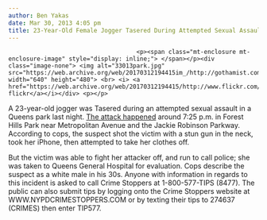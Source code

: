 ```yaml
---
author: Ben Yakas
date: Mar 30, 2013 4:05 pm
title: 23-Year-Old Female Jogger Tasered During Attempted Sexual Assault
---
```


	
										<p><span class="mt-enclosure mt-enclosure-image" style="display: inline;"> </span></p><div class="image-none"> <img alt="33013park.jpg" src="https://web.archive.org/web/20170312194415im_/http://gothamist.com/attachments/byakas/33013park.jpg" width="640" height="480"> <br> <i> <a href="https://web.archive.org/web/20170312194415/http://www.flickr.com/photos/kimmanis/3762848997/">kimmanis&apos; flickr</a></i></div> <p></p>

<p>A 23-year-old jogger was Tasered during an attempted sexual assault in a Queens park last night. <a href="https://web.archive.org/web/20170312194415/http://awalkintheparknyc.blogspot.com/2013/03/female-jogger-tasered-sexually-attacked.html">The attack happened</a> around 7:25 p.m. in Forest Hills Park near Metropolitan Avenue and the Jackie Robinson Parkway. According to cops, the suspect shot the victim with a stun gun in the neck, took her iPhone, then attempted to take her clothes off.</p>

<p>But the victim was able to fight her attacker off, and run to call police; she was taken to Queens General Hospital for evaluation. Cops describe the suspect as a white male in his 30s. Anyone with information in regards to this incident is asked to call Crime Stoppers at 1-800-577-TIPS (8477). The public can also submit tips by logging onto the Crime Stoppers website at WWW.NYPDCRIMESTOPPERS.COM or by texting their tips to 274637 (CRIMES) then enter TIP577.</p>					
										
									
				